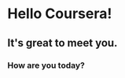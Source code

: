 <!DOCTYPE html>
<html>
<head>
<!--Hello Coursera Assignment -->
</head>
<body>
<h1>Hello Coursera!</h1>
<h2>It's great to meet you.</h2>
<h3>How are you today?</h3>
</body>
</html>
